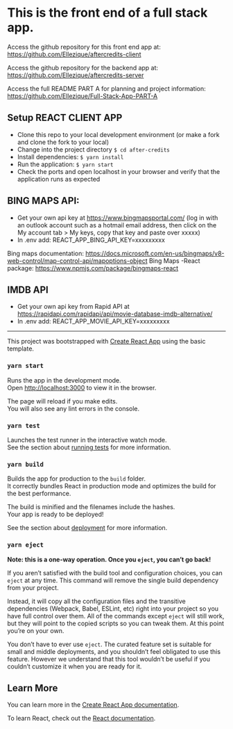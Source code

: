 # This is the front end of a full stack app.
Access the github repository for this front end app at: https://github.com/Ellezique/aftercredits-client

Access the github repository for the backend app at: https://github.com/Ellezique/aftercredits-server

Access the full README PART A for planning and project information: https://github.com/Ellezique/Full-Stack-App-PART-A

## Setup REACT CLIENT APP
- Clone this repo to your local development environment (or make a fork and clone the fork to your local)
- Change into the project directory `$ cd after-credits`
- Install dependencies: `$ yarn install`
- Run the application: `$ yarn start`
- Check the ports and open localhost in your browser and verify that the application runs as expected



## BING MAPS API:
- Get your own api key at https://www.bingmapsportal.com/ (log in with an outlook account such as a hotmail email address, then click on the My account tab > My keys, copy that key and paste over xxxxx)
- In .env add: 
REACT_APP_BING_API_KEY=xxxxxxxxx


Bing maps documentation: https://docs.microsoft.com/en-us/bingmaps/v8-web-control/map-control-api/mapoptions-object
Bing Maps -React package: https://www.npmjs.com/package/bingmaps-react



## IMDB API
- Get your own api key from Rapid API at https://rapidapi.com/rapidapi/api/movie-database-imdb-alternative/ 
- In .env add: 
REACT_APP_MOVIE_API_KEY=xxxxxxxxx

-----------

This project was bootstrapped with [Create React App](https://github.com/facebook/create-react-app) using the basic template.


### `yarn start`

Runs the app in the development mode.<br />
Open [http://localhost:3000](http://localhost:3000) to view it in the browser.

The page will reload if you make edits.<br />
You will also see any lint errors in the console.

### `yarn test`

Launches the test runner in the interactive watch mode.<br />
See the section about [running tests](https://facebook.github.io/create-react-app/docs/running-tests) for more information.

### `yarn build`

Builds the app for production to the `build` folder.<br />
It correctly bundles React in production mode and optimizes the build for the best performance.

The build is minified and the filenames include the hashes.<br />
Your app is ready to be deployed!

See the section about [deployment](https://facebook.github.io/create-react-app/docs/deployment) for more information.

### `yarn eject`

**Note: this is a one-way operation. Once you `eject`, you can’t go back!**

If you aren’t satisfied with the build tool and configuration choices, you can `eject` at any time. This command will remove the single build dependency from your project.

Instead, it will copy all the configuration files and the transitive dependencies (Webpack, Babel, ESLint, etc) right into your project so you have full control over them. All of the commands except `eject` will still work, but they will point to the copied scripts so you can tweak them. At this point you’re on your own.

You don’t have to ever use `eject`. The curated feature set is suitable for small and middle deployments, and you shouldn’t feel obligated to use this feature. However we understand that this tool wouldn’t be useful if you couldn’t customize it when you are ready for it.

## Learn More

You can learn more in the [Create React App documentation](https://facebook.github.io/create-react-app/docs/getting-started).

To learn React, check out the [React documentation](https://reactjs.org/).
